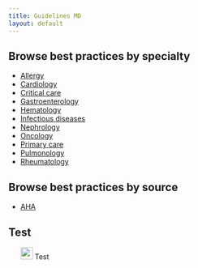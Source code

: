 ```yaml
---
title: Guidelines MD
layout: default
---
```


## Browse best practices by specialty
* [Allergy](allergy)
* [Cardiology](cardiology)
* [Critical care](critical-care)
* [Gastroenterology](gastroenterology)
* [Hematology](hematology)
* [Infectious diseases](infectious-diseases)
* [Nephrology](nephrology)
* [Oncology](oncology)
* [Primary care](primary-care)
* [Pulmonology](pulmonology)
* [Rheumatology](rheumatology)

## Browse best practices by source
* [AHA](aha)

## Test

<ul style="list-style:none;">
<li><img src="https://www.flaticon.com/premium-icon/icons/svg/285/285187.svg" height="24px" width="24px"> Test</li>
</ul>
